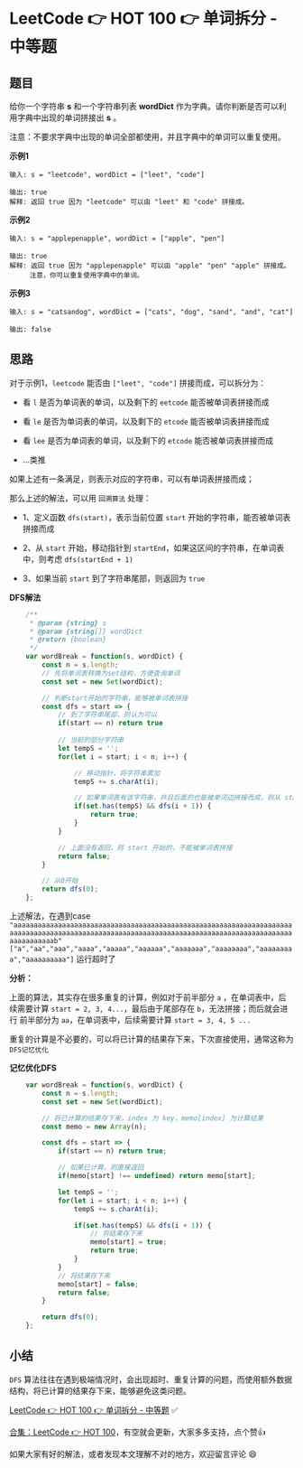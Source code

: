 # LeetCode 👉 HOT 100 👉 单词拆分 - 中等题

## 题目

给你一个字符串 **s** 和一个字符串列表 **wordDict** 作为字典。请你判断是否可以利用字典中出现的单词拼接出 **s** 。

注意：不要求字典中出现的单词全部都使用，并且字典中的单词可以重复使用。


**示例1**
     
    输入: s = "leetcode", wordDict = ["leet", "code"]

    输出: true
    解释: 返回 true 因为 "leetcode" 可以由 "leet" 和 "code" 拼接成。

**示例2**

    输入: s = "applepenapple", wordDict = ["apple", "pen"]

    输出: true
    解释: 返回 true 因为 "applepenapple" 可以由 "apple" "pen" "apple" 拼接成。
         注意，你可以重复使用字典中的单词。
**示例3**

    输入: s = "catsandog", wordDict = ["cats", "dog", "sand", "and", "cat"]

    输出: false

## 思路

对于示例1，`leetcode` 能否由 `["leet", "code"]` 拼接而成，可以拆分为：

- 看 `l` 是否为单词表的单词，以及剩下的 `eetcode` 能否被单词表拼接而成

- 看 `le` 是否为单词表的单词，以及剩下的 `etcode` 能否被单词表拼接而成

- 看 `lee` 是否为单词表的单词，以及剩下的 `etcode` 能否被单词表拼接而成

- ...类推

如果上述有一条满足，则表示对应的字符串，可以有单词表拼接而成；

那么上述的解法，可以用 `回溯算法` 处理：

- 1、定义函数 `dfs(start)`，表示当前位置 `start` 开始的字符串，能否被单词表拼接而成

- 2、从 `start` 开始，移动指针到 `startEnd`，如果这区间的字符串，在单词表中，则考虑 `dfs(startEnd + 1)`

- 3、如果当前 `start` 到了字符串尾部，则返回为 `true`

**DFS解法**

```js
    /**
     * @param {string} s
     * @param {string[]} wordDict
     * @return {boolean}
     */
    var wordBreak = function(s, wordDict) {
        const n = s.length;
        // 先将单词表转换为set结构，方便查询单词
        const set = new Set(wordDict);

        // 判断start开始的字符串，能够被单词表拼接
        const dfs = start => {
            // 到了字符串尾部，则认为可以 
            if(start == n) return true
            
            // 当前的部分字符串
            let tempS = '';
            for(let i = start; i < n; i++) {

                // 移动指针，将字符串累加
                tempS += s.charAt(i);

                // 如果单词表有该字符串，并且后面的也能被单词边拼接而成，则从 start 开始的都可以被单词表拼接
                if(set.has(tempS) && dfs(i + 1)) {
                    return true;
                }
            }

            // 上面没有返回，则 start 开始的，不能被单词表拼接
            return false;
        }

        // 从0开始
        return dfs(0);
    };
```

上述解法，在遇到case 
`"aaaaaaaaaaaaaaaaaaaaaaaaaaaaaaaaaaaaaaaaaaaaaaaaaaaaaaaaaaaaaaaaaaaaaaaaaaaaaaaaaaaaaaaaaaaaaaaaaaaaaaaaaaaaaaaaaaaaaaaaaaaaaaaaaaaaaaaaaaaaaaaaaaaaaab" ["a","aa","aaa","aaaa","aaaaa","aaaaaa","aaaaaaa","aaaaaaaa","aaaaaaaaa","aaaaaaaaaa"]`
运行超时了

**分析：** 

上面的算法，其实存在很多重复的计算，例如对于前半部分 `a` ，在单词表中，后续需要计算 `start = 2, 3, 4...`，最后由于尾部存在 `b`，无法拼接；而后就会进行 前半部分为 `aa`，在单词表中，后续需要计算 `start = 3, 4, 5 ...`

重复的计算是不必要的，可以将已计算的结果存下来，下次直接使用，通常这称为 `DFS记忆优化`

**记忆优化DFS**

```js
    var wordBreak = function(s, wordDict) {
        const n = s.length;
        const set = new Set(wordDict);

        // 将已计算的结果存下来，index 为 key，memo[index] 为计算结果
        const memo = new Array(n);

        const dfs = start => {
            if(start == n) return true;

            // 如果已计算，则直接返回
            if(memo[start] !== undefined) return memo[start];

            let tempS = '';
            for(let i = start; i < n; i++) {
                tempS += s.charAt(i);

                if(set.has(tempS) && dfs(i + 1)) {
                    // 将结果存下来
                    memo[start] = true;
                    return true;
                }
            }
            // 将结果存下来
            memo[start] = false;
            return false;
        }

        return dfs(0);
    };
```

## 小结

`DFS` 算法往往在遇到极端情况时，会出现超时、重复计算的问题，而使用额外数据结构，将已计算的结果存下来，能够避免这类问题。

[LeetCode 👉 HOT 100 👉 单词拆分 - 中等题](https://leetcode-cn.com/problems/word-break/) ✅


[合集：LeetCode 👉 HOT 100](https://juejin.cn/column/7029946677398077476)，有空就会更新，大家多多支持，点个赞👍

如果大家有好的解法，或者发现本文理解不对的地方，欢迎留言评论 😄

